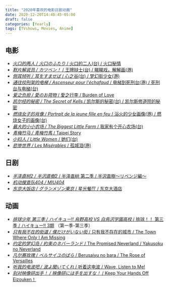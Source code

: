 ```yaml
---
title: "2020年喜欢的电影日剧动画"
date: 2020-12-20T14:40:45-05:00
draft: false
categories: [Yearly]
tags: [TVshows, Movies, Anime]
---
```


## 电影
<!--more-->
- [_火口的两人 / 火口のふたり_ / 火口的二人(台) / 火口秘情](https://movie.douban.com/subject/30405087/)
- [_默片解说员 / カツベン！_ / 王牌辩士(台) / 睇睇戏，解解画(港)](https://movie.douban.com/subject/30135942/)
- [_侧耳倾听 / 耳をすませば_ / 心之谷(台) / 梦幻街少女(港)](https://movie.douban.com/subject/1297052/)
- [_通往绞刑架的电梯 / Ascenseur pour l'échafaud_ / 电梯到死刑台(港) / 死刑台与电梯(台)](https://movie.douban.com/subject/1394342/)
- [_爱之负担 / 愛のお荷物_ / 愛之行李 / Burden of Love](https://movie.douban.com/subject/5137358/)
- [_凯尔经的秘密 / The Secret of Kells_ / 凯尔斯的秘密(台) / 凯尔斯修道院的秘密](https://movie.douban.com/subject/3212221/)
- [_燃烧女子的肖像 / Portrait de la jeune fille en feu_ / 浴火的少女画像(港) / 燃烧女子的画像(台)](https://movie.douban.com/subject/30257175/)
- [_最大的小小农场 / The Biggest Little Farm_ / 我家有个开心农场(台)](https://movie.douban.com/subject/30330264/)
- [_青梅竹马 / 青梅竹馬_ / Taipei Story](https://movie.douban.com/subject/1305327/)
- [_小妇人 / Little Women_ / 她们(台)](https://movie.douban.com/subject/26348103/) 
- [_悲惨世界 / Les Misérables_ / 孤城泪(港)](https://movie.douban.com/subject/33417030/)

## 日剧
- [_半泽直树2 / 半沢直樹2_ / 半泽直树 第二季 / 半沢直樹～リベンジ編～](https://movie.douban.com/subject/25806638/) 
- [_机动搜查队404 / MIU404_](https://movie.douban.com/subject/34969016/) 
- [_东京大饭店 / グランメゾン東京_ / 星光餐厅 / 东京大酒店](https://movie.douban.com/subject/33464695/)

## 动画
- [_排球少年 第三季 / ハイキュー!! 烏野高校 VS 白鳥沢学園高校_ / 排球！！ 第三季 / ハイキュー!! 3期](https://movie.douban.com/subject/26752075/) （第一季-第三季）
- [_只有我不在的街道 / 僕だけがいない街_ / 只有我不存在的城市 / The Town Where Only I Am Missing](https://movie.douban.com/subject/26427106/) 
- [_约定的梦幻岛 / 約束のネバーランド_ / The Promised Neverland / Yakusoku no Neverland](https://movie.douban.com/subject/30206430/) 
- [_凡尔赛玫瑰 / ベルサイユのばら_ / Berusaiyu no bara / The Rose of Versailles](https://movie.douban.com/subject/1418174/) 
- [_听我的电波吧 / 波よ聞いてくれ_ / 听着这电波 / Wave, Listen to Me!](https://movie.douban.com/subject/33383697/) 
- [_别对映像研出手！ / 映像研には手を出すな！_ / Keep Your Hands Off Eizouken！](https://movie.douban.com/subject/33438250/)